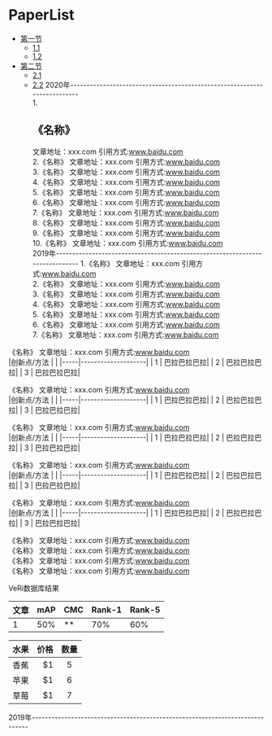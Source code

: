 # PaperList
*   [第一节](#第一节)
    *   [1.1](#1.1)
    *   [1.2](#1.2)
*   [第二节](#第二节)
    *   [2.1](#2.1)
    *   [2.2](#2.2)
2020年-------------------------------------------------------------------------   
  1.<h2 id="1.1">《名称》 </h2>                          文章地址：xxx.com         引用方式:www.baidu.com      
  2.《名称》                           文章地址：xxx.com         引用方式:www.baidu.com      
  3.《名称》                           文章地址：xxx.com         引用方式:www.baidu.com      
  4.《名称》                           文章地址：xxx.com         引用方式:www.baidu.com      
  5.《名称》                           文章地址：xxx.com         引用方式:www.baidu.com      
  6.《名称》                           文章地址：xxx.com         引用方式:www.baidu.com      
  7.《名称》                           文章地址：xxx.com         引用方式:www.baidu.com      
  8.《名称》                           文章地址：xxx.com         引用方式:www.baidu.com      
  9.《名称》                           文章地址：xxx.com         引用方式:www.baidu.com      
  10.《名称》                           文章地址：xxx.com         引用方式:www.baidu.com      
2019年-----------------------------------------------------------------------------
  1.《名称》                           文章地址：xxx.com         引用方式:www.baidu.com      
  2.《名称》                           文章地址：xxx.com         引用方式:www.baidu.com      
  3.《名称》                           文章地址：xxx.com         引用方式:www.baidu.com      
  4.《名称》                           文章地址：xxx.com         引用方式:www.baidu.com      
  5.《名称》                           文章地址：xxx.com         引用方式:www.baidu.com      
  6.《名称》                           文章地址：xxx.com         引用方式:www.baidu.com      
  7.《名称》                           文章地址：xxx.com         引用方式:www.baidu.com      
  





《名称》                           文章地址：xxx.com         引用方式:www.baidu.com      
|创新点/方法 |     |
|-----|--------------------|
| 1   | 巴拉巴拉巴拉|
| 2   | 巴拉巴拉巴拉|
| 3   | 巴拉巴拉巴拉|


《名称》                           文章地址：xxx.com         引用方式:www.baidu.com      
|创新点/方法 |     |
|-----|--------------------|
| 1   | 巴拉巴拉巴拉|
| 2   | 巴拉巴拉巴拉|
| 3   | 巴拉巴拉巴拉|

《名称》                           文章地址：xxx.com         引用方式:www.baidu.com      
|创新点/方法 |     |
|-----|--------------------|
| 1   | 巴拉巴拉巴拉|
| 2   | 巴拉巴拉巴拉|
| 3   | 巴拉巴拉巴拉|

《名称》                           文章地址：xxx.com         引用方式:www.baidu.com     
|创新点/方法 |     |
|-----|--------------------|
| 1   | 巴拉巴拉巴拉|
| 2   | 巴拉巴拉巴拉|
| 3   | 巴拉巴拉巴拉|

《名称》                           文章地址：xxx.com         引用方式:www.baidu.com      
|创新点/方法 |     |
|-----|--------------------|
| 1   | 巴拉巴拉巴拉|
| 2   | 巴拉巴拉巴拉|
| 3   | 巴拉巴拉巴拉|

《名称》                           文章地址：xxx.com         引用方式:www.baidu.com      
《名称》                           文章地址：xxx.com         引用方式:www.baidu.com      
《名称》                           文章地址：xxx.com         引用方式:www.baidu.com      
《名称》                           文章地址：xxx.com         引用方式:www.baidu.com      



VeRi数据库结果

|文章 | mAP | CMC | Rank-1 | Rank-5|
|-----|-----|-----|--------|-------|
| 1   | 50% |  ** |  70%  |  60% |


| 水果        | 价格    |  数量  |
| --------   | -----:   | :----: |
| 香蕉        | $1      |   5    |
| 苹果        | $1      |   6    |
| 草莓        | $1      |   7    |














2019年-----------------------------------------------------------------------------
